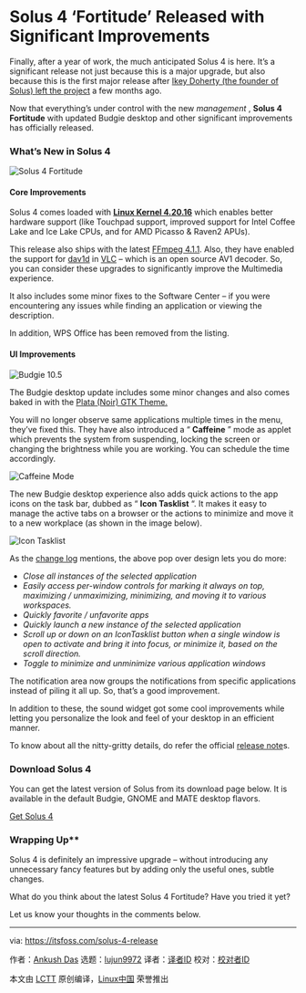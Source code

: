 [#]: collector: (lujun9972)
[#]: translator: ( )
[#]: reviewer: ( )
[#]: publisher: ( )
[#]: url: ( )
[#]: subject: (Solus 4 ‘Fortitude’ Released with Significant Improvements)
[#]: via: (https://itsfoss.com/solus-4-release)
[#]: author: (Ankush Das https://itsfoss.com/author/ankush/)

Solus 4 ‘Fortitude’ Released with Significant Improvements
======

Finally, after a year of work, the much anticipated Solus 4 is here. It’s a significant release not just because this is a major upgrade, but also because this is the first major release after [Ikey Doherty (the founder of Solus) left the project][1] a few months ago.

Now that everything’s under control with the new _management_ , **Solus 4 Fortitude** with updated Budgie desktop and other significant improvements has officially released.

### What’s New in Solus 4

![Solus 4 Fortitude][2]

#### Core Improvements

Solus 4 comes loaded with **[Linux Kernel 4.20.16][3]** which enables better hardware support (like Touchpad support, improved support for Intel Coffee Lake and Ice Lake CPUs, and for AMD Picasso  & Raven2 APUs).

This release also ships with the latest [FFmpeg 4.1.1][4]. Also, they have enabled the support for [dav1d][5] in [VLC][6] – which is an open source AV1 decoder. So, you can consider these upgrades to significantly improve the Multimedia experience.

It also includes some minor fixes to the Software Center – if you were encountering any issues while finding an application or viewing the description.

In addition, WPS Office has been removed from the listing.

#### UI Improvements

![Budgie 10.5][7]

The Budgie desktop update includes some minor changes and also comes baked in with the [Plata (Noir) GTK Theme.][8]

You will no longer observe same applications multiple times in the menu, they’ve fixed this. They have also introduced a “ **Caffeine** ” mode as applet which prevents the system from suspending, locking the screen or changing the brightness while you are working. You can schedule the time accordingly.

![Caffeine Mode][9]

The new Budgie desktop experience also adds quick actions to the app icons on the task bar, dubbed as “ **Icon Tasklist** “. It makes it easy to manage the active tabs on a browser or the actions to minimize and move it to a new workplace (as shown in the image below).

![Icon Tasklist][10]

As the [change log][11] mentions, the above pop over design lets you do more:

  * _Close all instances of the selected application_
  * _Easily access per-window controls for marking it always on top, maximizing / unmaximizing, minimizing, and moving it to various workspaces._
  * _Quickly favorite / unfavorite apps_
  * _Quickly launch a new instance of the selected application_
  * _Scroll up or down on an IconTasklist button when a single window is open to activate and bring it into focus, or minimize it, based on the scroll direction._
  * _Toggle to minimize and unminimize various application windows_



The notification area now groups the notifications from specific applications instead of piling it all up. So, that’s a good improvement.

In addition to these, the sound widget got some cool improvements while letting you personalize the look and feel of your desktop in an efficient manner.

To know about all the nitty-gritty details, do refer the official [release note][11]s.

### Download Solus 4

You can get the latest version of Solus from its download page below. It is available in the default Budgie, GNOME and MATE desktop flavors.

[Get Solus 4][12]

### Wrapping Up**

Solus 4 is definitely an impressive upgrade – without introducing any unnecessary fancy features but by adding only the useful ones, subtle changes.

What do you think about the latest Solus 4 Fortitude? Have you tried it yet?

Let us know your thoughts in the comments below.




--------------------------------------------------------------------------------

via: https://itsfoss.com/solus-4-release

作者：[Ankush Das][a]
选题：[lujun9972][b]
译者：[译者ID](https://github.com/译者ID)
校对：[校对者ID](https://github.com/校对者ID)

本文由 [LCTT](https://github.com/LCTT/TranslateProject) 原创编译，[Linux中国](https://linux.cn/) 荣誉推出

[a]: https://itsfoss.com/author/ankush/
[b]: https://github.com/lujun9972
[1]: https://itsfoss.com/ikey-leaves-solus/
[2]: https://i0.wp.com/itsfoss.com/wp-content/uploads/2019/03/solus-4-featured.jpg?fit=800%2C450&ssl=1
[3]: https://itsfoss.com/kernel-4-20-release/
[4]: https://www.ffmpeg.org/
[5]: https://code.videolan.org/videolan/dav1d
[6]: https://www.videolan.org/index.html
[7]: https://i2.wp.com/itsfoss.com/wp-content/uploads/2019/03/Budgie-desktop.jpg?resize=800%2C450&ssl=1
[8]: https://gitlab.com/tista500/plata-theme
[9]: https://i0.wp.com/itsfoss.com/wp-content/uploads/2019/03/caffeine-mode.jpg?ssl=1
[10]: https://i2.wp.com/itsfoss.com/wp-content/uploads/2019/03/IconTasklistPopover.jpg?ssl=1
[11]: https://getsol.us/2019/03/17/solus-4-released/
[12]: https://getsol.us/download/
[13]: https://i2.wp.com/itsfoss.com/wp-content/uploads/2019/03/Budgie-desktop.jpg?fit=800%2C450&ssl=1
[14]: https://www.facebook.com/sharer.php?t=Solus%204%20%E2%80%98Fortitude%E2%80%99%20Released%20with%20Significant%20Improvements&u=https%3A%2F%2Fitsfoss.com%2Fsolus-4-release%2F
[15]: https://twitter.com/intent/tweet?text=Solus+4+%E2%80%98Fortitude%E2%80%99+Released+with+Significant+Improvements&url=https%3A%2F%2Fitsfoss.com%2Fsolus-4-release%2F&via=itsfoss2
[16]: https://www.linkedin.com/shareArticle?title=Solus%204%20%E2%80%98Fortitude%E2%80%99%20Released%20with%20Significant%20Improvements&url=https%3A%2F%2Fitsfoss.com%2Fsolus-4-release%2F&mini=true
[17]: https://www.reddit.com/submit?title=Solus%204%20%E2%80%98Fortitude%E2%80%99%20Released%20with%20Significant%20Improvements&url=https%3A%2F%2Fitsfoss.com%2Fsolus-4-release%2F
